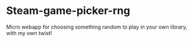# Steam-game-picker-rng
Micro webapp for choosing something random to play in your own library, with my own twist!
